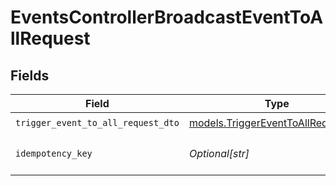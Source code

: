 # EventsControllerBroadcastEventToAllRequest


## Fields

| Field                                                                          | Type                                                                           | Required                                                                       | Description                                                                    |
| ------------------------------------------------------------------------------ | ------------------------------------------------------------------------------ | ------------------------------------------------------------------------------ | ------------------------------------------------------------------------------ |
| `trigger_event_to_all_request_dto`                                             | [models.TriggerEventToAllRequestDto](../models/triggereventtoallrequestdto.md) | :heavy_check_mark:                                                             | N/A                                                                            |
| `idempotency_key`                                                              | *Optional[str]*                                                                | :heavy_minus_sign:                                                             | A header for idempotency purposes                                              |